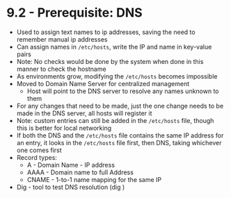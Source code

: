 # 9.2 - Prerequisite: DNS

- Used to assign text names to ip addresses, saving the need to remember manual ip
addresses
- Can assign names in `/etc/hosts`, write the IP and name in key-value pairs
- Note: No checks would be done by the system when done in this manner to check
the hostname
- As environments grow, modifying the `/etc/hosts` becomes impossible
- Moved to Domain Name Server for centralized management
  - Host will point to the DNS server to resolve any names unknown to them
- For any changes that need to be made, just the one change needs to be made in the
DNS server, all hosts will register it
- Note: custom entries can still be added in the `/etc/hosts` file, though this is better for
local networking
- If both the DNS and the `/etc/hosts` file contains the same IP address for an entry, it
looks in the `/etc/hosts` file first, then DNS, taking whichever one comes first
- Record types:
  - A - Domain Name - IP address
  - AAAA - Domain name to full Address
  - CNAME - 1-to-1 name mapping for the same IP
- Dig - tool to test DNS resolution (dig <DNS NAME>)
